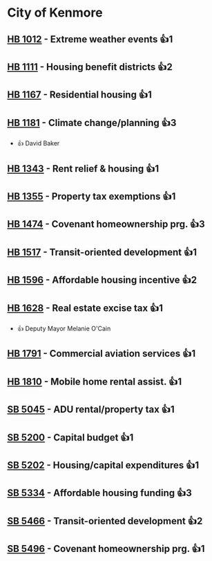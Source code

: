 # City of Kenmore

## [HB 1012](/bill/2023-24/hb/1012/) - Extreme weather events 👍1  

## [HB 1111](/bill/2023-24/hb/1111/) - Housing benefit districts 👍2  

## [HB 1167](/bill/2023-24/hb/1167/) - Residential housing 👍1  

## [HB 1181](/bill/2023-24/hb/1181/) - Climate change/planning 👍3  
* 👍 David Baker

## [HB 1343](/bill/2023-24/hb/1343/) - Rent relief & housing 👍1  

## [HB 1355](/bill/2023-24/hb/1355/) - Property tax exemptions 👍1  

## [HB 1474](/bill/2023-24/hb/1474/) - Covenant homeownership prg. 👍3  

## [HB 1517](/bill/2023-24/hb/1517/) - Transit-oriented development 👍1  

## [HB 1596](/bill/2023-24/hb/1596/) - Affordable housing incentive 👍2  

## [HB 1628](/bill/2023-24/hb/1628/) - Real estate excise tax 👍1  
* 👍 Deputy Mayor Melanie O'Cain

## [HB 1791](/bill/2023-24/hb/1791/) - Commercial aviation services 👍1  

## [HB 1810](/bill/2023-24/hb/1810/) - Mobile home rental assist. 👍1  

## [SB 5045](/bill/2023-24/sb/5045/) - ADU rental/property tax 👍1  

## [SB 5200](/bill/2023-24/sb/5200/) - Capital budget 👍1  

## [SB 5202](/bill/2023-24/sb/5202/) - Housing/capital expenditures 👍1  

## [SB 5334](/bill/2023-24/sb/5334/) - Affordable housing funding 👍3  

## [SB 5466](/bill/2023-24/sb/5466/) - Transit-oriented development 👍2  

## [SB 5496](/bill/2023-24/sb/5496/) - Covenant homeownership prg. 👍1  